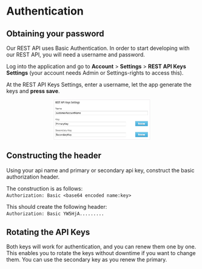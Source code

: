 # Authentication

## Obtaining your password

Our REST API uses Basic Authentication. In order to start developing with our REST API, you will need a username and password.

Log into the application and go to **Account** > **Settings** > **REST API Keys Settings** (your account needs Admin or Settings-rights to access this).

At the REST API Keys Settings, enter a username, let the app generate the keys and **press save**.

<img style='width:50%;display:block;border:1px solid #eeebee;margin-left:auto;margin-right:auto;' src='documents/images/authentication.png'/>

## Constructing the header

Using your api name and primary or secondary api key, construct the basic authorization header. 

The construction is as follows:  
`Authorization: Basic <base64 encoded name:key>`

This should create the following header:  
`Authorization: Basic YW5HjA.........`


## Rotating the API Keys

Both keys will work for authentication, and you can renew them one by one. This enables you to rotate the keys without downtime if you want to change them. You can use the secondary key as you renew the primary.
